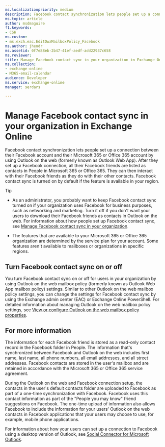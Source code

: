 ```yaml
---
ms.localizationpriority: medium
description: Facebook contact synchronization lets people set up a connection between their Facebook account and their Microsoft 365 or Office 365 account by using Outlook on the web After they set up a Facebook connection, all their Facebook friends are listed as contacts in People in Microsoft 365 or Office 365. They can then interact with their Facebook friends as they do with their other contacts. Facebook contact sync is turned on by default if the feature is available in your region.
ms.topic: article
author: msdmaguire
f1.keywords:
- CSH
ms.custom:
- ms.exch.eac.EditOwaMailboxPolicy_Facebook
ms.author: jhendr
ms.assetid: 0f7e88eb-2b47-41ef-aedf-add22937c658
ms.reviewer: 
title: Manage Facebook contact sync in your organization in Exchange Online
ms.collection: 
- exchange-online
- M365-email-calendar
audience: Developer
ms.service: exchange-online
manager: serdars

---
```


# Manage Facebook contact sync in your organization in Exchange Online

Facebook contact synchronization lets people set up a connection between their Facebook account and their Microsoft 365 or Office 365 account by using Outlook on the web (formerly known as Outlook Web App). After they set up a Facebook connection, all their Facebook friends are listed as contacts in People in Microsoft 365 or Office 365. They can then interact with their Facebook friends as they do with their other contacts. Facebook contact sync is turned on by default if the feature is available in your region.

> [!TIP]
> 
> - As an administrator, you probably want to keep Facebook contact sync turned on if your organization uses Facebook for business purposes, such as networking and marketing. Turn it off if you don't want your users to download their Facebook friends as contacts in Outlook on the web. For information about how people set up Facebook contact sync, see [Manage Facebook contact sync in your organization](manage-facebook-contact-sync.md).
> 
> - The features that are available to your Microsoft 365 or Office 365 organization are determined by the service plan for your account. Some features aren't available to mailboxes or organizations in specific regions.

## Turn Facebook contact sync on or off

You turn Facebook contact sync on or off for users in your organization by using Outlook on the web mailbox policy (formerly known as Outlook Web App mailbox policy) settings. Similar to other Outlook on the web mailbox policy settings, you can change the settings for Facebook contact sync by using the Exchange admin center (EAC) or Exchange Online PowerShell. For detailed information about managing Outlook on the web mailbox policy settings, see [View or configure Outlook on the web mailbox policy properties](../clients-and-mobile-in-exchange-online/outlook-on-the-web/configure-outlook-web-app-mailbox-policy-properties.md).

## For more information

The information for each Facebook friend is stored as a read-only contact record in the Facebook folder in People. The information that's synchronized between Facebook and Outlook on the web includes first name, last name, all phone numbers, all email addresses, and all street addresses. Facebook contacts are stored in the user's mailbox and are retained in accordance with the Microsoft 365 or Office 365 service agreement.

During the Outlook on the web and Facebook connection setup, the contacts in the user's default contacts folder are uploaded to Facebook as part of a one-time synchronization with Facebook. Facebook uses this contact information as part of the "People you may know" friend suggestions on Facebook. The one-time upload of information also allows Facebook to include the information for your users' Outlook on the web contacts in Facebook applications that your users may choose to use, for example, mobile phone applications.

For information about how your users can set up a connection to Facebook using a desktop version of Outlook, see [Social Connector for Microsoft Outlook](https://support.microsoft.com/office/255447e8-82cd-48e7-9b79-1dd8721a2907).
